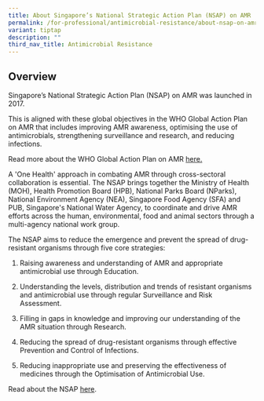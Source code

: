 ```yaml
---
title: About Singapore’s National Strategic Action Plan (NSAP) on AMR
permalink: /for-professional/antimicrobial-resistance/about-nsap-on-amr/
variant: tiptap
description: ""
third_nav_title: Antimicrobial Resistance
---
```

<h2>Overview</h2>
<p>Singapore’s National Strategic Action Plan (NSAP)&nbsp;on AMR was launched
in 2017.</p>
<p>This is aligned with these global objectives in the WHO Global Action
Plan on AMR that includes improving AMR awareness, optimising the use of
antimicrobials, strengthening surveillance and research, and reducing infections.</p>
<p>Read more about the WHO Global Action Plan on AMR&nbsp;<a href="https://www.who.int/antimicrobial-resistance/global-action-plan/en/" rel="noopener noreferrer nofollow" target="_blank">here.</a>
</p>
<p>A 'One Health' approach in combating AMR through cross-sectoral collaboration
is essential. The NSAP brings together the Ministry of Health (MOH), Health
Promotion Board (HPB), National Parks Board (NParks), National Environment
Agency (NEA), Singapore Food Agency (SFA) and PUB, Singapore's National
Water Agency, to coordinate and drive AMR efforts across the human, environmental,
food and animal sectors through a multi-agency national work group.</p>
<p>The NSAP aims to reduce the emergence and prevent the spread of drug-resistant
organisms through five core strategies:</p>
<ol data-tight="true" class="tight">
<li>
<p>Raising awareness and understanding of AMR and appropriate antimicrobial
use through Education.</p>
</li>
<li>
<p>Understanding the levels, distribution and trends of resistant organisms
and antimicrobial use through regular Surveillance and Risk Assessment.</p>
</li>
<li>
<p>Filling in gaps in knowledge and improving our understanding of the AMR
situation through Research.</p>
</li>
<li>
<p>Reducing the spread of drug-resistant organisms through effective Prevention
and Control of Infections.</p>
</li>
<li>
<p>Reducing inappropriate use and preserving the effectiveness of medicines
through the Optimisation of Antimicrobial Use.</p>
</li>
</ol>
<p>Read about the NSAP <a href="https://www.ncid.sg/About-NCID/OurDepartments/Antimicrobial-Resistance-Coordinating-Office/Documents/National%20Strategic%20Action%20Plan%20on%20Antimicrobial%20Resistance.pdf" rel="noopener noreferrer nofollow" target="_blank">here</a>.</p>
<p></p>
<p></p>